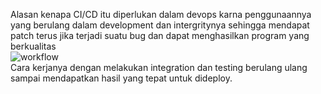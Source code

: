 
Alasan kenapa CI/CD itu diperlukan dalam devops karna penggunaannya yang berulang dalam development dan intergritynya sehingga mendapat patch terus jika terjadi 
suatu bug dan dapat menghasilkan program yang berkualitas
<br>
![workflow](https://blog.oursky.com/wp-content/uploads/2019/08/image-1-1160x571.png)
<br>
Cara kerjanya dengan melakukan integration dan testing berulang ulang sampai mendapatkan hasil yang tepat untuk dideploy.
